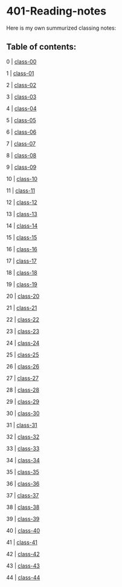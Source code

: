 # 401-Reading-notes

Here is my own summurized classing notes:

## Table of contents:

0 | [class-00](class-00.md)

1 | [class-01](class-01.md)

2 | [class-02](class-02.md)

3 | [class-03](class-03.md)

4 | [class-04](class-04.md)

5 | [class-05](class-05.md)

6 | [class-06](class-06.md)

7 | [class-07](class-07.md)

8 | [class-08](class-08.md)

9 | [class-09](class-09.md)

10 | [class-10](class-10.md)

11 | [class-11](class-11.md)

12 | [class-12](class-12.md)

13 | [class-13](class-13.md)

14 | [class-14](class-14.md)

15 | [class-15](class-15.md)

16 | [class-16](class-16.md)

17 | [class-17](class-17.md)

18 | [class-18](class-18.md)

19 | [class-19](class-19.md)

20 | [class-20](class-20.md)

21 | [class-21](class-21.md)

22 | [class-22](class-22.md)

23 | [class-23](class-23.md)

24 | [class-24](class-24.md)

25 | [class-25](class-25.md)

26 | [class-26](class-26.md)

27 | [class-27](class-27.md)

28 | [class-28](class-28.md)

29 | [class-29](class-29.md)

30 | [class-30](class-30.md)

31 | [class-31](class-31.md)

32 | [class-32](class-32.md)

33 | [class-33](class-33.md)

34 | [class-34](class-34.md)

35 | [class-35](class-35.md)

36 | [class-36](class-36.md)

37 | [class-37](class-37.md)

38 | [class-38](class-38.md)

39 | [class-39](class-39.md)

40 | [class-40](class-40.md)

41 | [class-41](class-41.md)

42 | [class-42](class-42.md)

43 | [class-43](class-43.md)

44 | [class-44](class-44.md)

